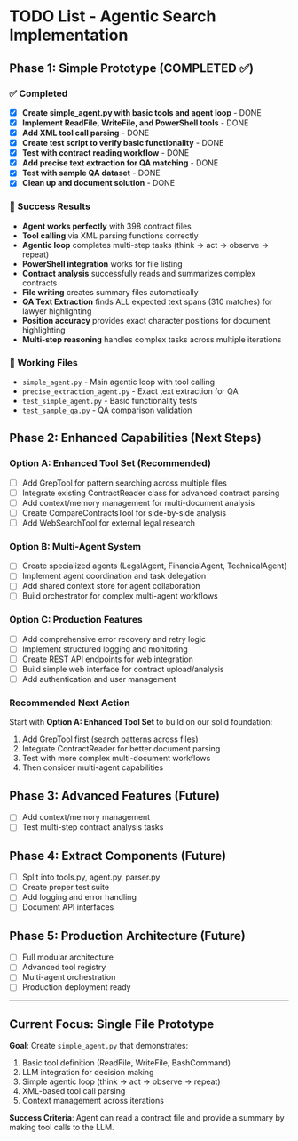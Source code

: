 # TODO List - Agentic Search Implementation

## Phase 1: Simple Prototype (COMPLETED ✅)

### ✅ Completed
- [x] **Create simple_agent.py with basic tools and agent loop** - DONE
- [x] **Implement ReadFile, WriteFile, and PowerShell tools** - DONE  
- [x] **Add XML tool call parsing** - DONE
- [x] **Create test script to verify basic functionality** - DONE
- [x] **Test with contract reading workflow** - DONE
- [x] **Add precise text extraction for QA matching** - DONE
- [x] **Test with sample QA dataset** - DONE
- [x] **Clean up and document solution** - DONE

### 🎉 Success Results
- **Agent works perfectly** with 398 contract files
- **Tool calling** via XML parsing functions correctly
- **Agentic loop** completes multi-step tasks (think → act → observe → repeat)
- **PowerShell integration** works for file listing
- **Contract analysis** successfully reads and summarizes complex contracts
- **File writing** creates summary files automatically
- **QA Text Extraction** finds ALL expected text spans (310 matches) for lawyer highlighting
- **Position accuracy** provides exact character positions for document highlighting
- **Multi-step reasoning** handles complex tasks across multiple iterations

### 📁 Working Files
- `simple_agent.py` - Main agentic loop with tool calling
- `precise_extraction_agent.py` - Exact text extraction for QA
- `test_simple_agent.py` - Basic functionality tests
- `test_sample_qa.py` - QA comparison validation

## Phase 2: Enhanced Capabilities (Next Steps)

### Option A: Enhanced Tool Set (Recommended)
- [ ] Add GrepTool for pattern searching across multiple files
- [ ] Integrate existing ContractReader class for advanced contract parsing
- [ ] Add context/memory management for multi-document analysis
- [ ] Create CompareContractsTool for side-by-side analysis
- [ ] Add WebSearchTool for external legal research

### Option B: Multi-Agent System
- [ ] Create specialized agents (LegalAgent, FinancialAgent, TechnicalAgent)
- [ ] Implement agent coordination and task delegation
- [ ] Add shared context store for agent collaboration
- [ ] Build orchestrator for complex multi-agent workflows

### Option C: Production Features
- [ ] Add comprehensive error recovery and retry logic
- [ ] Implement structured logging and monitoring
- [ ] Create REST API endpoints for web integration
- [ ] Build simple web interface for contract upload/analysis
- [ ] Add authentication and user management

### Recommended Next Action
Start with **Option A: Enhanced Tool Set** to build on our solid foundation:
1. Add GrepTool first (search patterns across files)
2. Integrate ContractReader for better document parsing  
3. Test with more complex multi-document workflows
4. Then consider multi-agent capabilities

## Phase 3: Advanced Features (Future)
- [ ] Add context/memory management
- [ ] Test multi-step contract analysis tasks

## Phase 4: Extract Components (Future)
- [ ] Split into tools.py, agent.py, parser.py
- [ ] Create proper test suite
- [ ] Add logging and error handling
- [ ] Document API interfaces

## Phase 5: Production Architecture (Future)
- [ ] Full modular architecture
- [ ] Advanced tool registry
- [ ] Multi-agent orchestration
- [ ] Production deployment ready

---

## Current Focus: Single File Prototype

**Goal**: Create `simple_agent.py` that demonstrates:
1. Basic tool definition (ReadFile, WriteFile, BashCommand)
2. LLM integration for decision making
3. Simple agentic loop (think → act → observe → repeat)
4. XML-based tool call parsing
5. Context management across iterations

**Success Criteria**: Agent can read a contract file and provide a summary by making tool calls to the LLM.
